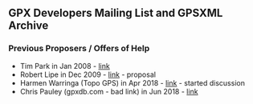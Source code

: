 ## GPX Developers Mailing List and GPSXML Archive

### Previous Proposers / Offers of Help

- Tim Park in Jan 2008 - [link](https://www.topografix.com/gpx_mailing_list.asp#fn3loq+mlmq@eGroups.com)
- Robert Lipe in Dec 2009 - [link](https://www.topografix.com/gpx_mailing_list.asp#82a839a50912231037x561947b9w351daeb2772f48d@mail.gmail.com) - proposal
- Harmen Warringa (Topo GPS) in Apr 2018 - [link](https://www.topografix.com/gpx_mailing_list.asp#pbjvb2+h952tg@YahooGroups.com) - started discussion
- Chris Pauley (gpxdb.com - bad link) in Jun 2018 - [link](https://www.topografix.com/gpx_mailing_list.asp#200957068.1079811.1529090707181@mail.yahoo.com)

